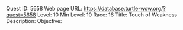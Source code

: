 Quest ID: 5658
Web page URL: https://database.turtle-wow.org/?quest=5658
Level: 10
Min Level: 10
Race: 16
Title: Touch of Weakness
Description: 
Objective: 
